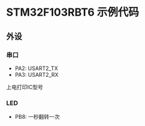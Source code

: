 # STM32F103RBT6 示例代码

## 外设

### 串口
* PA2: USART2_TX
* PA3: USART2_RX

上电打印IC型号

### LED
* PB8: 一秒翻转一次
